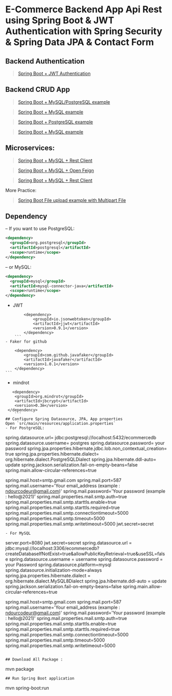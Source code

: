 # E-Commerce Backend App Api Rest using Spring Boot & JWT Authentication with Spring Security & Spring Data JPA & Contact Form

## Backend Authentication

> [Spring Boot + JWT Authentication](https://bezkoder.com/spring-boot-vue-js-authentication-jwt-spring-security/)

## Backend CRUD App

> [Spring Boot + MySQL/PostgreSQL example](https://bezkoder.com/spring-boot-vue-js-crud-example/)

> [Spring Boot + MySQL example](https://bezkoder.com/angular-spring-boot-crud/)

> [Spring Boot + PostgreSQL example](https://bezkoder.com/angular-spring-boot-postgresql/)

> [Spring Boot + MySQL example](https://bezkoder.com/angular-10-spring-boot-crud/)

## Microservices:
> [Spring Boot + MySQL + Rest Client](https://bezkoder.com/integrate-angular-spring-boot/)
 
> [Spring Boot + MySQL + Open Feign](https://bezkoder.com/integrate-angular-spring-boot/)

> [Spring Boot + MySQL + Rest Client](https://bezkoder.com/integrate-angular-spring-boot/)

More Practice:
> [Spring Boot File upload example with Multipart File](https://bezkoder.com/spring-boot-file-upload/)

## Dependency
– If you want to use PostgreSQL:
```xml
<dependency>
  <groupId>org.postgresql</groupId>
  <artifactId>postgresql</artifactId>
  <scope>runtime</scope>
</dependency>
```
– or MySQL:
```xml
<dependency>
  <groupId>mysql</groupId>
  <artifactId>mysql-connector-java</artifactId>
  <scope>runtime</scope>
</dependency>
```
- JWT
```
		<dependency>
			<groupId>io.jsonwebtoken</groupId>
			<artifactId>jjwt</artifactId>
			<version>0.9.1</version>
		</dependency>
    ```
- Faker for github
```
		<dependency>
			<groupId>com.github.javafaker</groupId>
			<artifactId>javafaker</artifactId>
			<version>1.0.1</version>
		</dependency>
    ```
- mindrot
```
   <dependency>
	<groupId>org.mindrot</groupId>
	<artifactId>jbcrypt</artifactId>
	<version>0.3m</version>
 </dependency>
    ```
## Configure Spring Datasource, JPA, App properties
Open `src/main/resources/application.properties`
- For PostgreSQL:
```
spring.datasource.url= jdbc:postgresql://localhost:5432/ecommercedb
spring.datasource.username= postgres
spring.datasource.password= your password
spring.jpa.properties.hibernate.jdbc.lob.non_contextual_creation= true
spring.jpa.properties.hibernate.dialect= org.hibernate.dialect.PostgreSQLDialect
spring.jpa.hibernate.ddl-auto= update
spring.jackson.serialization.fail-on-empty-beans=false
spring.main.allow-circular-references=true

spring.mail.host=smtp.gmail.com
spring.mail.port=587
spring.mail.username='Your email_address (example : ndourcodeur@gmail.com)'
spring.mail.password='Your password (example : hello@2021)'
spring.mail.properties.mail.smtp.auth=true
spring.mail.properties.mail.smtp.starttls.enable=true
spring.mail.properties.mail.smtp.starttls.required=true
spring.mail.properties.mail.smtp.connectiontimeout=5000
spring.mail.properties.mail.smtp.timeout=5000
spring.mail.properties.mail.smtp.writetimeout=5000
jwt.secret=secret
```
- For MySQL
```
server.port=8080
jwt.secret=secret
spring.datasource.url = jdbc:mysql://localhost:3306/ecommercedb?createDatabaseIfNotExist=true&allowPublicKeyRetrieval=true&useSSL=false
spring.datasource.username = username
spring.datasource.password = your Password
spring.datasource.platform=mysql
spring.datasource.initialization-mode=always
spring.jpa.properties.hibernate.dialect = org.hibernate.dialect.MySQL8Dialect
spring.jpa.hibernate.ddl-auto = update
spring.jackson.serialization.fail-on-empty-beans=false
spring.main.allow-circular-references=true

spring.mail.host=smtp.gmail.com
spring.mail.port=587
spring.mail.username='Your email_address (example : ndourcodeur@gmail.com)'
spring.mail.password='Your password (example : hello@2021)'
spring.mail.properties.mail.smtp.auth=true
spring.mail.properties.mail.smtp.starttls.enable=true
spring.mail.properties.mail.smtp.starttls.required=true
spring.mail.properties.mail.smtp.connectiontimeout=5000
spring.mail.properties.mail.smtp.timeout=5000
spring.mail.properties.mail.smtp.writetimeout=5000
```

## Download All Package :
```
mvn package
```
## Run Spring Boot application
```
mvn spring-boot:run
```
